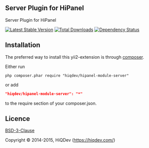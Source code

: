 Server Plugin for HiPanel
-------------------------

Server Plugin for HiPanel

[![Latest Stable Version](https://poser.pugx.org/hiqdev/hipanel-module-server/v/stable.png)](https://packagist.org/packages/hiqdev/hipanel-module-server)
[![Total Downloads](https://poser.pugx.org/hiqdev/hipanel-module-server/downloads.png)](https://packagist.org/packages/hiqdev/hipanel-module-server)
[![Dependency Status](https://www.versioneye.com/php/hiqdev:hipanel-module-server/dev-master/badge.svg)](https://www.versioneye.com/php/hiqdev:hipanel-module-server/dev-master)

## Installation

The preferred way to install this yii2-extension is through [composer](http://getcomposer.org/download/).

Either run

```
php composer.phar require "hiqdev/hipanel-module-server"
```

or add

```json
"hiqdev/hipanel-module-server": "*"
```

to the require section of your composer.json.

## Licence

[BSD-3-Clause](http://choosealicense.com/licenses/bsd-3-clause)

Copyright © 2014-2015, HiQDev (https://hiqdev.com/)
